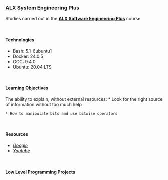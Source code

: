 ### [ALX](https://www.alxafrica.com/) System Engineering Plus

Studies carried out in the **[ALX Software Engineering Plus](https://www.alxafrica.com/software-engineering-plus/)** course

<br />

#### Technologies

* Bash:     5.1-6ubuntu1
* Docker:   24.0.5
* GCC:      9.4.0
* Ubuntu:   20.04 LTS

<br />

#### Learning Objectives

The ability to explain, without external resources:
    * Look for the right source of information without too much help

    * How to manipulate bits and use bitwise operators

<br />

#### Resources

* _[Google](https://google.com)_
* _[Youtube](https://youtube.com)_

<br />

#### Low Level Programming Projects

<br />

